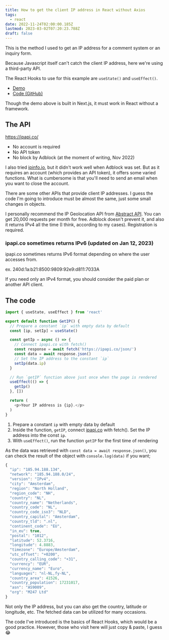 ```yaml
---
title: How to get the client IP address in React without Axios
tags:
  - react
date: 2022-11-24T02:00:00.185Z
lastmod: 2023-03-02T07:20:23.788Z
draft: false
---
```


This is the method I used to get an IP address for a comment system or an inquiry form.

Because Javascript itself can't catch the client IP address, here we're using a third-party API.

The React Hooks to use for this example are `useState()` and `useEffect()`.

- [Demo](https://starlit-lollipop-635291.netlify.app/demo/getip-demo)
- [Code (GitHub)](https://github.com/mayumih387/demo-nextjs/blob/main/pages/demo/getip-demo.js)

Though the demo above is built in Next.js, it must work in React without a framework.

## The API

https://ipapi.co/

- No account is required
- No API token
- No block by Adblock (at the moment of writing, Nov 2022)

I also tried [ipinfo.io](https://ipinfo.io/), but it didn't work well when Adblock was set. But as it requires an account (which provides an API token), it offers some varied functions. What is cumbersome is that you'll need to send an email when you want to close the account.

There are some other APIs that provide client IP addresses. I guess the code I'm going to introduce must be almost the same, just some small changes in objects.

I personally recommend the IP Geolocation API from [Abstract API](https://www.abstractapi.com/). You can get 20,000 requests per month for free. Adblock doesn't prevent it, and also it returns IPv4 all the time (I think, according to my cases). Registration is required.

### ipapi.co sometimes returns IPv6 (updated on Jan 12, 2023)

ipapi.co sometimes returns IPv6 format depending on where the user accesses from.

ex. 240d:1a:b21:8500:9809:92e9:d811:7033A

If you need only an IPv4 format, you should consider the paid plan or another API client.

## The code

```js
import { useState, useEffect } from 'react'

export default function GetIP() {
  // Prepare a constant `ip` with empty data by default
  const [ip, setIp] = useState()

  const getIp = async () => {
    // Connect ipapi.co with fetch()
    const response = await fetch('https://ipapi.co/json/')
    const data = await response.json()
    // Set the IP address to the constant `ip`
    setIp(data.ip)
  }

  // Run `getIP` function above just once when the page is rendered
  useEffect(() => {
    getIp()
  }, [])

  return (
    <p>Your IP address is {ip}.</p>
  )
}
```

1. Prepare a constant `ip` with empty data by default
2. Inside the function, `getIP`, connect [ipapi.co](https://ipapi.co/) with fetch(). Set the IP address into the const `ip`.
3. With `useEffect()`, run the function `getIP` for the first time of rendering

As the data was retrieved with `const data = await response.json()`, you can check the result of the object with `console.log(data)` if you want;

```js
{
  "ip": "185.94.188.134",
  "network": "185.94.188.0/24",
  "version": "IPv4",
  "city": "Amsterdam",
  "region": "North Holland",
  "region_code": "NH",
  "country": "NL",
  "country_name": "Netherlands",
  "country_code": "NL",
  "country_code_iso3": "NLD",
  "country_capital": "Amsterdam",
  "country_tld": ".nl",
  "continent_code": "EU",
  "in_eu": true,
  "postal": "1012",
  "latitude": 52.3716,
  "longitude": 4.8883,
  "timezone": "Europe/Amsterdam",
  "utc_offset": "+0200",
  "country_calling_code": "+31",
  "currency": "EUR",
  "currency_name": "Euro",
  "languages": "nl-NL,fy-NL",
  "country_area": 41526,
  "country_population": 17231017,
  "asn": "AS9009",
  "org": "M247 Ltd"
}
```

Not only the IP address, but you can also get the country, latitude or longitude, etc. The fetched data can be utilized for many occasions.

The code I've introduced is the basics of React Hooks, which would be a good practice. However, those who visit here will just copy & paste, I guess😂